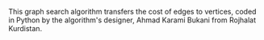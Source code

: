 This graph search algorithm transfers the cost of edges to vertices, coded in Python by the algorithm's designer, Ahmad Karami Bukani from Rojhalat Kurdistan.
